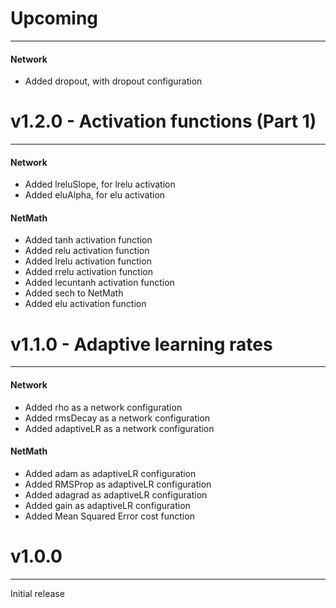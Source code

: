 # Upcoming
---
#### Network
- Added dropout, with dropout configuration

# v1.2.0 - Activation functions (Part 1)
---
#### Network
- Added lreluSlope, for lrelu activation
- Added eluAlpha, for elu activation
#### NetMath
- Added tanh activation function
- Added relu activation function
- Added lrelu activation function
- Added rrelu activation function
- Added lecuntanh activation function
- Added sech to NetMath
- Added elu activation function

# v1.1.0 - Adaptive learning rates
---
#### Network
- Added rho as a network configuration
- Added rmsDecay as a network configuration
- Added adaptiveLR as a network configuration
#### NetMath
- Added adam as adaptiveLR configuration
- Added RMSProp as adaptiveLR configuration
- Added adagrad as adaptiveLR configuration
- Added gain as adaptiveLR configuration
- Added Mean Squared Error cost function
# v1.0.0
----
Initial release